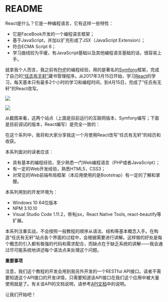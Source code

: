 # README

React是什么？它是一种编程语言，它有这样一些特性：

* 它是FaceBook开发的一个编程语言框架；
* 基于JavaScript，并加以扩充形成了JSX（JavaScript Extension）；
* 符合ECMA Script 6；
* 学习曲线较为平缓，有JavaScript基础以及其他编程语言基础的话，很容易上手。

就拿我个人而言，我之前有[PHP](http://php.net/)的编程经验，用的是著名的[Symfony](http://symfony.com/)框架，完成了自己的[“任氏有无轩”](https://rsywx.net)藏书管理程序。从2017年3月15日开始，学习[React](https://facebook.github.io/react/)的学习，每天基本只有最多2个小时的学习和编程时间，到4月15日，完成了“任氏有无轩”的React改写。

![](http://rsywx.com/lib/exe/fetch.php/react:00-01.png?w=800&tok=f50c8d)

![](http://rsywx.com/lib/exe/fetch.php/react:00-02.png)

从截图来看，这两个站点（上面是目前运行的互联网版本，Symfony编写；下面是目前调试的版本，React编写）是完全一致的：

在这个系列中，我将和大家分享我这一个月使用React改写“任氏有无轩”的经历和收获。

本系列面对的读者应该：

* 具有基本的编程经验，至少熟悉一门Web编程语言（PHP或者JavaScript）；
* 有一定的Web开发经验，熟悉HTML5，CSS3；
* 对常见的Web前端布局框架（本应用使用的是Bootstrap）有一定的了解和掌握。

本系列用到的开发环境为：

* Windows 10 64位版本
* NPM 3.10.10
* Visual Studio Code 1.11.2，带有jsx，React Native Tools, react-beautify等扩展。

本系列注重实战，不会按照一般教程的顺序从语法、结构等基本概念入手。在构造“任氏有无轩”站点各个界面的过程中，会根据需要进行讲解。这样做的好处是每个概念的引入都有极强的代码和需求配合，而缺点在于缺乏系统的讲解——我会通过尽可能系统地讲述每个语法点来处理这个问题。

**重要事项**

注意，我们这个教程的开发会用到我另外开发的一个RESTful API接口。读者不需要知道这个API接口的开发详情，只需要知道该API接口在我们这个应用中被大量使用就是了。有关该API的文档说明，请参考[API文档](http://api.rsywx.com)中的说明。

让我们开始吧！

